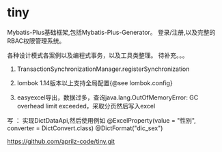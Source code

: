 # tiny

Mybatis-Plus基础框架,包括Mybatis-Plus-Generator。 登录/注册,以及完整的RBAC权限管理系统。

各种设计模式各案例以及编程式事务，以及工具类整理。 待补充。。。

1. TransactionSynchronizationManager.registerSynchronization

2. lombok 1.14版本以上支持全局配置{@see lombok.config}


3. easyexcel导出，数据过多，查询java.lang.OutOfMemoryError: GC overhead limit exceeded，采取分页然后写入excel

写 ： 实现DictDataApi,然后使用例如
@ExcelProperty(value = "性别", converter = DictConvert.class)
@DictFormat("dic_sex")

https://github.com/aprilz-code/tiny.git
